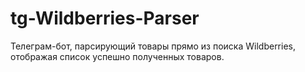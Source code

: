 # tg-Wildberries-Parser
Телеграм-бот, парсирующий товары прямо из поиска Wildberries, отображая список успешно полученных товаров.
